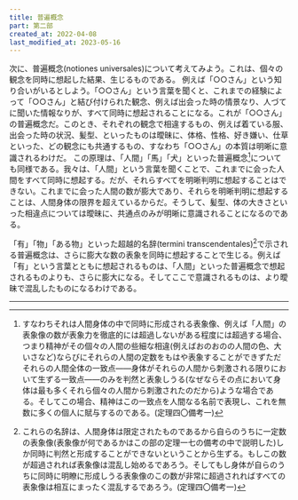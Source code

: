 ```yaml
---
title: 普遍概念
part: 第二部
created_at: 2022-04-08
last_modified_at: 2023-05-16
---
```


次に、普遍概念(notiones universales)について考えてみよう。これは、個々の観念を同時に想起した結果、生じるものである。
例えば「○○さん」という知り合いがいるとしよう。「○○さん」という言葉を聞くと、これまでの経験によって「○○さん」と結び付けられた観念、例えば出会った時の情景なり、人づてに聞いた情報なりが、すべて同時に想起されることになる。これが「○○さん」の普遍概念だ。このとき、それぞれの観念で相違するもの、例えば着ている服、出会った時の状況、髪型、といったものは曖昧に、体格、性格、好き嫌い、仕草といった、どの観念にも共通するもの、すなわち「○○さん」の本質は明晰に意識されるわけだ。
この原理は、「人間」「馬」「犬」といった普遍概念[^ref1]についても同様である。我々は、「人間」という言葉を聞くことで、これまでに会った人間をすべて同時に想起する。だが、それらすべてを明晰判明に想起することはできない。これまでに会った人間の数が膨大であり、それらを明晰判明に想起することは、人間身体の限界を超えているからだ。そうして、髪型、体の大きさといった相違点については曖昧に、共通点のみが明晰に意識されることになるのである。

[^ref1]:すなわちそれは人間身体の中で同時に形成される表象像、例えば「人間」の表象像の数が表象力を徹底的には超過しないがある程度には超過する場合、つまり精神がその個々の人間の些細な相違(例えばおのおのの人間の色、大いさなど)ならびにそれらの人間の定数をもはや表象することができずただそれらの人間全体の一致点――身体がそれらの人間から刺激される限りにおいて生ずる一致点――のみを判然と表象しうる(なぜならその点において身体は最も多くそれら個々の人間から刺激されたのだから)ような場合である。そしてこの場合、精神はこの一致点を人間なる名前で表現し、これを無数に多くの個人に賦与するのである。(定理四〇備考一)

「有」「物」「ある物」といった超越的名辞(termini transcendentales)[^ref2]で示される普遍概念は、さらに膨大な数の表象を同時に想起することで生じる。例えば「有」という言葉とともに想起されるものは、「人間」といった普遍概念で想起されるものよりも、さらに膨大になる。そしてここで意識されるものは、より曖昧で混乱したものになるわけである。

[^ref2]:これらの名辞は、人間身体は限定されたものであるから自らのうちに一定数の表象像(表象像が何であるかはこの部の定理一七の備考の中で説明した)しか同時に判然と形成することができないということから生ずる。もしこの数が超過されれば表象像は混乱し始めるであろう。そしてもし身体が自らのうちに同時に明瞭に形成しうる表象像のこの数が非常に超過されればすべての表象像は相互にまったく混乱するであろう。(定理四〇備考一)

---
